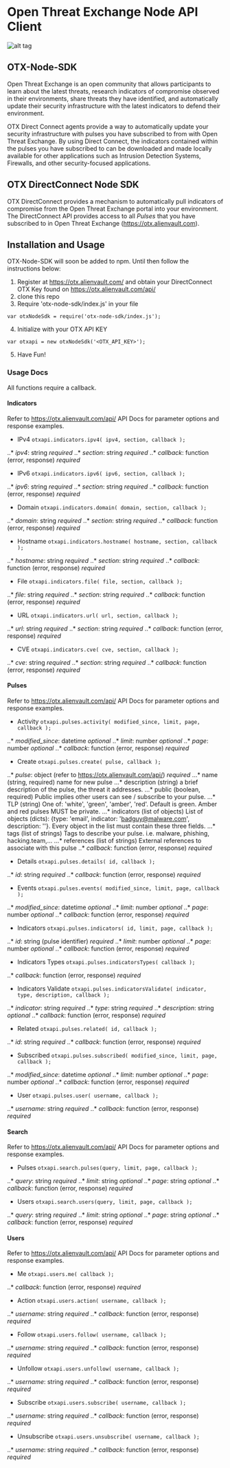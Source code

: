 # Open Threat Exchange Node API Client

![alt tag](https://i.imgur.com/I0USmqj.png)

## OTX-Node-SDK
Open Threat Exchange is an open community that allows participants to learn about the latest threats, research indicators of compromise observed in their environments, share threats they have identified, and automatically update their security infrastructure with the latest indicators to defend their environment.

OTX Direct Connect agents provide a way to automatically update your security infrastructure with pulses you have subscribed to from with Open Threat Exchange. By using Direct Connect, the indicators contained within the pulses you have subscribed to can be downloaded and made locally available for other applications such as Intrusion Detection Systems, Firewalls, and other security-focused applications.


## OTX DirectConnect Node SDK
OTX DirectConnect provides a mechanism to automatically pull indicators of compromise from the Open Threat Exchange portal into your environment.  The DirectConnect API provides access to all _Pulses_ that you have subscribed to in Open Threat Exchange (https://otx.alienvault.com).


## Installation and Usage
OTX-Node-SDK will soon be added to npm. Until then follow the instructions below:

1. Register at https://otx.alienvault.com/ and obtain your DirectConnect OTX Key found on https://otx.alienvault.com/api/
2. clone this repo
3. Require 'otx-node-sdk/index.js' in your file
``` 
var otxNodeSdk = require('otx-node-sdk/index.js'); 
```
4. Initialize with your OTX API KEY
``` 
var otxapi = new otxNodeSdk('<OTX_API_KEY>'); 
```
5. Have Fun!

### Usage Docs
All functions require a callback.


#### Indicators
Refer to https://otx.alienvault.com/api/ API Docs for parameter options and response examples.

* IPv4
``` otxapi.indicators.ipv4( ipv4, section, callback ); ```


..* *ipv4*: string *required*
..* *section*: string *required*
..* *callback*: function (error, response) *required*

* IPv6
``` otxapi.indicators.ipv6( ipv6, section, callback ); ```


..* *ipv6*: string *required*
..* *section*: string *required*
..* *callback*: function (error, response) *required*

* Domain
``` otxapi.indicators.domain( domain, section, callback ); ```


..* *domain*: string *required*
..* *section*: string *required*
..* *callback*: function (error, response) *required*

* Hostname
``` otxapi.indicators.hostname( hostname, section, callback ); ```


..* *hostname*: string *required*
..* *section*: string *required*
..* *callback*: function (error, response) *required*

* File
``` otxapi.indicators.file( file, section, callback ); ```


..* *file*: string *required*
..* *section*: string *required*
..* *callback*: function (error, response) *required*

* URL
``` otxapi.indicators.url( url, section, callback ); ```


..* *url*: string *required*
..* *section*: string *required*
..* *callback*: function (error, response) *required*

* CVE
``` otxapi.indicators.cve( cve, section, callback ); ```


..* *cve*: string *required*
..* *section*: string *required*
..* *callback*: function (error, response) *required*


#### Pulses
Refer to https://otx.alienvault.com/api/ API Docs for parameter options and response examples.

* Activity
``` otxapi.pulses.activity( modified_since, limit, page, callback ); ```


..* *modified_since*: datetime *optional*
..* *limit*: number *optional*
..* *page*: number *optional*
..* *callback*: function (error, response) *required*

* Create
``` otxapi.pulses.create( pulse, callback ); ```


..* *pulse*: object (refer to https://otx.alienvault.com/api/) *required*
...* name (string, required) name for new pulse
...* description (string) a brief description of the pulse, the threat it addresses.
...* public (boolean, required) Public implies other users can see / subscribe to your pulse.
...* TLP (string) One of: 'white', 'green', 'amber', 'red'. Default is green. Amber and red pulses MUST be private.
...* indicators (list of objects) List of objects (dicts): {type: 'email', indicator: 'badguy@malware.com', description: ''}. Every object in the list must contain these three fields.
...* tags (list of strings) Tags to describe your pulse. i.e. malware, phishing, hacking.team,...
...* references (list of strings) External references to associate with this pulse
..* *callback*: function (error, response) *required*

* Details
``` otxapi.pulses.details( id, callback ); ```


..* *id*: string *required*
..* *callback*: function (error, response) *required*

* Events
``` otxapi.pulses.events( modified_since, limit, page, callback ); ```


..* *modified_since*: datetime *optional*
..* *limit*: number *optional*
..* *page*: number *optional*
..* *callback*: function (error, response) *required*

* Indicators
``` otxapi.pulses.indicators( id, limit, page, callback ); ```


..* *id*: string (pulse identifier) *required*
..* *limit*: number *optional*
..* *page*: number *optional*
..* *callback*: function (error, response) *required*

* Indicators Types
``` otxapi.pulses.indicatorsTypes( callback ); ```


..* *callback*: function (error, response) *required*

* Indicators Validate
``` otxapi.pulses.indicatorsValidate( indicator, type, description, callback ); ```


..* *indicator*: string *required*
..* *type*: string *required*
..* *description*: string *optional*
..* *callback*: function (error, response) *required*

* Related
``` otxapi.pulses.related( id, callback ); ```


..* *id*: string *required*
..* *callback*: function (error, response) *required*

* Subscribed
``` otxapi.pulses.subscribed( modified_since, limit, page, callback ); ```


..* *modified_since*: datetime *optional*
..* *limit*: number *optional*
..* *page*: number *optional*
..* *callback*: function (error, response) *required*

* User
``` otxapi.pulses.user( username, callback ); ```


..* *username*: string *required*
..* *callback*: function (error, response) *required*


#### Search
Refer to https://otx.alienvault.com/api/ API Docs for parameter options and response examples.

* Pulses
``` otxapi.search.pulses(query, limit, page, callback ); ```


..* *query*: string *required*
..* *limit*: string *optional*
..* *page*: string *optional*
..* *callback*: function (error, response) *required*

* Users
``` otxapi.search.users(query, limit, page, callback ); ```


..* *query*: string *required*
..* *limit*: string *optional*
..* *page*: string *optional*
..* *callback*: function (error, response) *required*


#### Users
Refer to https://otx.alienvault.com/api/ API Docs for parameter options and response examples.

* Me
``` otxapi.users.me( callback ); ```


..* *callback*: function (error, response) *required*

* Action
``` otxapi.users.action( username, callback ); ```


..* *username*: string *required*
..* *callback*: function (error, response) *required*

* Follow
``` otxapi.users.follow( username, callback ); ```


..* *username*: string *required*
..* *callback*: function (error, response) *required*

* Unfollow
``` otxapi.users.unfollow( username, callback ); ```


..* *username*: string *required*
..* *callback*: function (error, response) *required*

* Subscribe
``` otxapi.users.subscribe( username, callback ); ```


..* *username*: string *required*
..* *callback*: function (error, response) *required*

* Unsubscribe
``` otxapi.users.unsubscribe( username, callback ); ```


..* *username*: string *required*
..* *callback*: function (error, response) *required*
